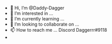 - 👋 Hi, I’m @Daddy-Dagger
- 👀 I’m interested in ...
- 🌱 I’m currently learning ...
- 💞️ I’m looking to collaborate on ...
- 📫 How to reach me ... Discord Daggerrr#9118
-

<!---
Daddy-Dagger/Daddy-Dagger is a ✨ special ✨ repository because its `README.md` (this file) appears on your GitHub profile.
You can click the Preview link to take a look at your changes.
--->
